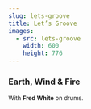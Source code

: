 ```yaml
---
slug: lets-groove
title: Let’s Groove
images:
  - src: lets-groove
    width: 600
    height: 776
---
```

### Earth, Wind & Fire

<div data-player="Lrle0x_DHBM"></div>

<small>With **Fred White** on drums.</small>
